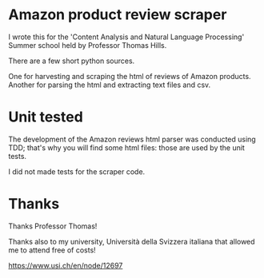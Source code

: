 Amazon product review scraper
=============================

I wrote this for the 'Content Analysis and Natural Language Processing' Summer school held by Professor Thomas Hills.


There are a few short python sources. 

One for harvesting and scraping the html of reviews of Amazon products.
Another for parsing the html and extracting text files and csv.

Unit tested
===========

The development of the Amazon reviews html parser was conducted using TDD; that's why you will find some html files: those are used by the unit tests.

I did not made tests for the scraper code.


Thanks
======

Thanks Professor Thomas!

Thanks also to my university, Università della Svizzera italiana that allowed me to attend free of costs! 

https://www.usi.ch/en/node/12697
